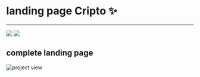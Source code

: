 # landing page Cripto ✨

---

![](https://img.shields.io/badge/html-5-orange) ![](https://img.shields.io/badge/-CSS-blue) 

## complete landing page

![project view ](https://i.imgur.com/QSAmi0r.png)

